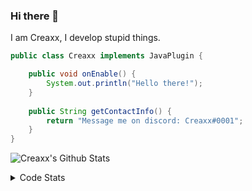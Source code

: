 ### Hi there 👋

I am Creaxx, I develop stupid things. 

```java
public class Creaxx implements JavaPlugin {

    public void onEnable() {
        System.out.println("Hello there!");
    }
    
    public String getContactInfo() {
        return "Message me on discord: Creaxx#0001";
    }
}
```

![Creaxx's Github Stats](https://github-readme-stats.vercel.app/api?username=CreaxxOG&show_icons=true&theme=dark&count_private=true)

<details>
  <summary>Code Stats</summary>

<!--START_SECTION:waka-->
![Code Time](http://img.shields.io/badge/Code%20Time-1%2C401%20hrs%2019%20mins-blue)

![Lines of code](https://img.shields.io/badge/From%20Hello%20World%20I%27ve%20Written-628.0%20thousand%20lines%20of%20code-blue)

**🐱 My GitHub Data** 

> 📦 104.3 kB Used in GitHub's Storage 
 > 
> 🏆 2,175 Contributions in the Year 2023
 > 
> 🚫 Not Opted to Hire
 > 
> 📜 4 Public Repositories 
 > 
> 🔑 3 Private Repositories 
 > 
**I'm a Night 🦉** 

```text
🌞 Morning                302 commits         ██░░░░░░░░░░░░░░░░░░░░░░░   07.02 % 
🌆 Daytime                1838 commits        ███████████░░░░░░░░░░░░░░   42.70 % 
🌃 Evening                2077 commits        ████████████░░░░░░░░░░░░░   48.26 % 
🌙 Night                  87 commits          █░░░░░░░░░░░░░░░░░░░░░░░░   02.02 % 
```
📅 **I'm Most Productive on Saturday** 

```text
Monday                   530 commits         ███░░░░░░░░░░░░░░░░░░░░░░   12.31 % 
Tuesday                  607 commits         ████░░░░░░░░░░░░░░░░░░░░░   14.10 % 
Wednesday                646 commits         ████░░░░░░░░░░░░░░░░░░░░░   15.01 % 
Thursday                 659 commits         ████░░░░░░░░░░░░░░░░░░░░░   15.31 % 
Friday                   404 commits         ██░░░░░░░░░░░░░░░░░░░░░░░   09.39 % 
Saturday                 764 commits         ████░░░░░░░░░░░░░░░░░░░░░   17.75 % 
Sunday                   694 commits         ████░░░░░░░░░░░░░░░░░░░░░   16.12 % 
```


📊 **This Week I Spent My Time On** 

```text
💬 Programming Languages: 
Java                     3 hrs 39 mins       ███████████████░░░░░░░░░░   59.02 % 
Kotlin                   2 hrs 14 mins       █████████░░░░░░░░░░░░░░░░   36.10 % 
XML                      10 mins             █░░░░░░░░░░░░░░░░░░░░░░░░   02.95 % 
YAML                     4 mins              ░░░░░░░░░░░░░░░░░░░░░░░░░   01.31 % 
Markdown                 1 min               ░░░░░░░░░░░░░░░░░░░░░░░░░   00.38 % 

🔥 Editors: 
IntelliJ                 6 hrs 11 mins       █████████████████████████   100.00 % 
```

**I Mostly Code in Java** 

```text
Java                     57 repos            ███████████████████░░░░░░   76.00 % 
Kotlin                   10 repos            ███░░░░░░░░░░░░░░░░░░░░░░   13.33 % 
CSS                      2 repos             █░░░░░░░░░░░░░░░░░░░░░░░░   02.67 % 
JavaScript               2 repos             █░░░░░░░░░░░░░░░░░░░░░░░░   02.67 % 
EJS                      1 repo              ░░░░░░░░░░░░░░░░░░░░░░░░░   01.33 % 
```




 Last Updated on 20/07/2023 18:24:26 UTC
<!--END_SECTION:waka-->
</details>
